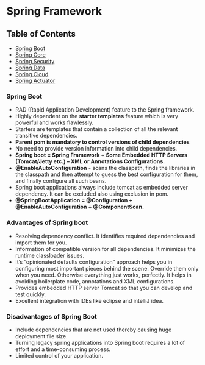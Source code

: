 
# Spring Framework

## Table of Contents

* [Spring Boot](#spring-boot) 
* [Spring Core](#spring-core)
* [Spring Security](#spring-security)
* [Spring Data](#spring-data)
* [Spring Cloud](#spring-cloud)
* [Spring Actuator](#spring-actuator)



### Spring Boot ###
- RAD (Rapid Application Development) feature to the Spring framework.
- Highly dependent on the **starter templates** feature which is very powerful and works flawlessly.
- Starters are templates that contain a collection of all the relevant transitive dependencies.
- **Parent pom is mandatory to control versions of child dependencies**
- No need to provide version information into child dependencies.
- **Spring boot = Spring Framework + Some Embedded HTTP Servers (Tomcat/Jetty etc.) – XML or Annotations Configurations.**
- **@EnableAutoConfiguration** - scans the classpath, finds the libraries in the classpath and then attempt to guess the best configuration for them, and finally configure all such beans.
- Spring boot applications always include tomcat as embedded server dependency. It can be excluded also using exclusion in pom.
-  **@SpringBootApplication = @Configuration + @EnableAutoConfiguration + @ComponentScan.**

### Advantages of Spring boot ###
- Resolving dependency conflict. It identifies required dependencies and import them for you.
- Information of compatible version for all dependencies. It minimizes the runtime classloader issues.
- It’s “opinionated defaults configuration” approach helps you in configuring most important pieces behind the scene. Override them only when you need. Otherwise everything just works, perfectly. It helps in avoiding boilerplate code, annotations and XML configurations.
- Provides embedded HTTP server Tomcat so that you can develop and test quickly.
- Excellent integration with IDEs like eclipse and intelliJ idea.

### Disadvantages of Spring Boot ###
- Include dependencies that are not used thereby causing huge deployment file size. 
- Turning legacy spring applications into Spring boot requires a lot of effort and a time-consuming process. 
- Limited control of your application.

